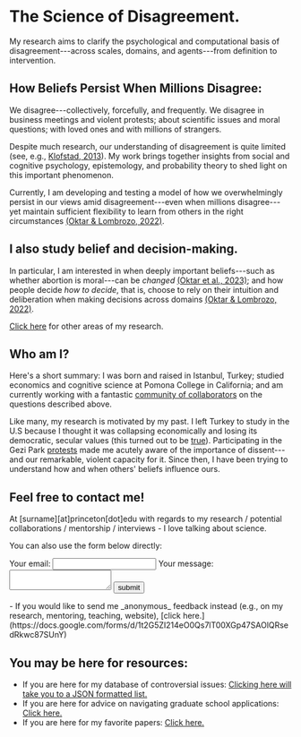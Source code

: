 # The Science of Disagreement.
My research aims to clarify the psychological and computational basis of disagreement---across scales, domains, and agents---from definition to intervention.

## How Beliefs Persist When Millions Disagree:
We disagree---collectively, forcefully, and frequently. We disagree in business meetings and violent protests; about scientific issues and moral questions; with loved ones and with millions of strangers. 

Despite much research, our understanding of disagreement is quite limited (see, e.g., [Klofstad, 2013](https://doi.org/10.1111/j.1540-5907.2012.00620.x)). My work brings together insights from social and cognitive psychology, epistemology, and probability theory to shed light on this important phenomenon.

Currently, I am developing and testing a model of how we overwhelmingly persist in our views amid disagreement---even when millions disagree---yet maintain sufficient flexibility to learn from others in the right circumstances [(Oktar & Lombrozo, 2022)](https://escholarship.org/uc/item/3380n01h).  

## I also study belief and decision-making.
In particular, I am interested in when deeply important beliefs---such as whether abortion is moral---can be _changed_ [(Oktar et al., 2023)](https://doi.org/10.1016/j.cognition.2023.105434); and 
how people decide _how to decide_, that is, choose to rely on their intuition and deliberation when making decisions across domains [(Oktar & Lombrozo, 2022)](https://www.sciencedirect.com/science/article/pii/S0010027722000099).

[Click here](./other-research.md) for other areas of my research. 

## Who am I?
Here's a short summary: I was born and raised in Istanbul, Turkey; studied economics and cognitive science at Pomona College in California; and am currently working with a fantastic [community of collaborators](./collaborators.md) on the questions described above. 

Like many, my research is motivated by my past. I left Turkey to study in the U.S because I thought it was collapsing economically and losing its democratic, secular values (this turned out to be [true](https://www.brookings.edu/articles/the-rise-and-fall-of-liberal-democracy-in-turkey-implications-for-the-west/)). Participating in the Gezi Park [protests](https://en.wikipedia.org/wiki/Gezi_Park_protests) made me acutely aware of the importance of dissent---and our remarkable, violent capacity for it. Since then, I have been trying to understand how and when others' beliefs influence ours. 

## Feel free to contact me!
At [surname][at]princeton[dot]edu with regards to my research / potential collaborations / mentorship / interviews - I love talking about science. 

You can also use the form below directly:
<html>
  <head>
      <script src="https://www.google.com/recaptcha/api.js?render=6Lc8hYcoAAAAACACR3N36SoQ7M8gWmlE7xAxpPsf"></script>
      <script>
          grecaptcha.ready(function () {
              grecaptcha.execute('6Lc8hYcoAAAAACACR3N36SoQ7M8gWmlE7xAxpPsf', {action: 'submit'}).then(function (token) {
                  console.info("got token: " + token);
                  document.getElementById('g-recaptcha-response').value = token;
              });
          });
      </script>
  </head>
  <body>
      <form action="https://formspree.io/f/mqkvgvvk" method="POST">
          <label>
            Your email:
            <input type="email" name="email">
          </label>
          <label>
            Your message:
            <textarea name="message"></textarea>
          </label>
          <input type="hidden" id="g-recaptcha-response" name="g-recaptcha-response">
          <input type="submit" class="btn btn-primary" value="submit"/>
      </form>
  </body>
<html>
- If you would like to send me _anonymous_ feedback instead (e.g., on my research, mentoring, teaching, website), [click here.](https://docs.google.com/forms/d/1t2G5ZI214eO0Qs7lT00XGp47SAOlQRsedRkwc87SUnY)

## You may be here for resources:
- If you are here for my database of controversial issues: [Clicking here will take you to a JSON formatted list.](https://github.com/keremoktar/disagreement_statsampling/blob/main/issues.js) 
- If you are here for advice on navigating graduate school applications: [Click here.](/advice.md)
- If you are here for my favorite papers: [Click here.](/paperpile.md) 

